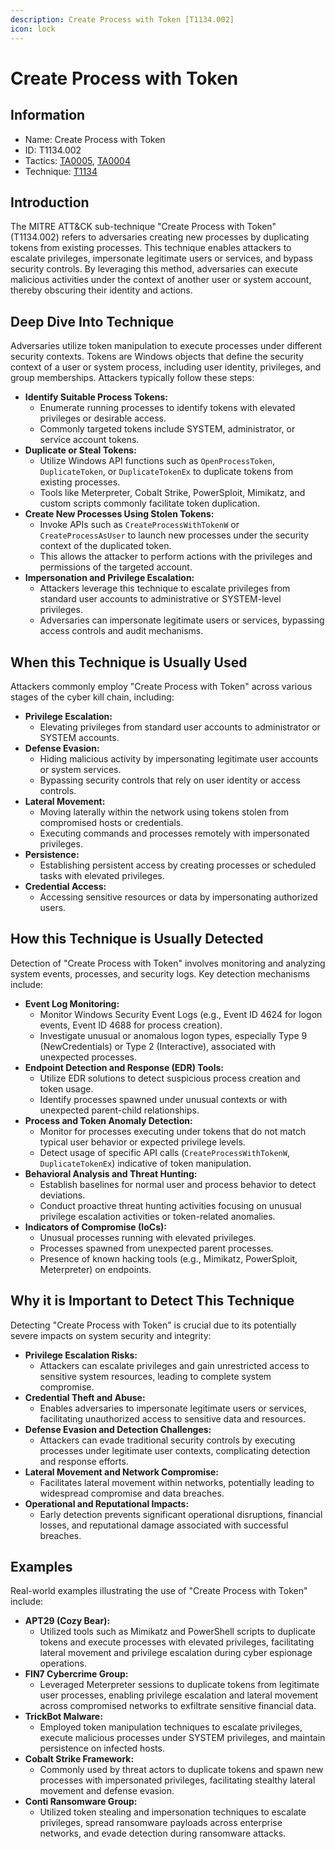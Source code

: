 ```yaml
---
description: Create Process with Token [T1134.002]
icon: lock
---
```


# Create Process with Token

## Information

* Name: Create Process with Token
* ID: T1134.002
* Tactics: [TA0005](../../ta0005/), [TA0004](../)
* Technique: [T1134](./)

## Introduction

The MITRE ATT\&CK sub-technique "Create Process with Token" (T1134.002) refers to adversaries creating new processes by duplicating tokens from existing processes. This technique enables attackers to escalate privileges, impersonate legitimate users or services, and bypass security controls. By leveraging this method, adversaries can execute malicious activities under the context of another user or system account, thereby obscuring their identity and actions.

## Deep Dive Into Technique

Adversaries utilize token manipulation to execute processes under different security contexts. Tokens are Windows objects that define the security context of a user or system process, including user identity, privileges, and group memberships. Attackers typically follow these steps:

* **Identify Suitable Process Tokens:**
  * Enumerate running processes to identify tokens with elevated privileges or desirable access.
  * Commonly targeted tokens include SYSTEM, administrator, or service account tokens.
* **Duplicate or Steal Tokens:**
  * Utilize Windows API functions such as `OpenProcessToken`, `DuplicateToken`, or `DuplicateTokenEx` to duplicate tokens from existing processes.
  * Tools like Meterpreter, Cobalt Strike, PowerSploit, Mimikatz, and custom scripts commonly facilitate token duplication.
* **Create New Processes Using Stolen Tokens:**
  * Invoke APIs such as `CreateProcessWithTokenW` or `CreateProcessAsUser` to launch new processes under the security context of the duplicated token.
  * This allows the attacker to perform actions with the privileges and permissions of the targeted account.
* **Impersonation and Privilege Escalation:**
  * Attackers leverage this technique to escalate privileges from standard user accounts to administrative or SYSTEM-level privileges.
  * Adversaries can impersonate legitimate users or services, bypassing access controls and audit mechanisms.

## When this Technique is Usually Used

Attackers commonly employ "Create Process with Token" across various stages of the cyber kill chain, including:

* **Privilege Escalation:**
  * Elevating privileges from standard user accounts to administrator or SYSTEM accounts.
* **Defense Evasion:**
  * Hiding malicious activity by impersonating legitimate user accounts or system services.
  * Bypassing security controls that rely on user identity or access controls.
* **Lateral Movement:**
  * Moving laterally within the network using tokens stolen from compromised hosts or credentials.
  * Executing commands and processes remotely with impersonated privileges.
* **Persistence:**
  * Establishing persistent access by creating processes or scheduled tasks with elevated privileges.
* **Credential Access:**
  * Accessing sensitive resources or data by impersonating authorized users.

## How this Technique is Usually Detected

Detection of "Create Process with Token" involves monitoring and analyzing system events, processes, and security logs. Key detection mechanisms include:

* **Event Log Monitoring:**
  * Monitor Windows Security Event Logs (e.g., Event ID 4624 for logon events, Event ID 4688 for process creation).
  * Investigate unusual or anomalous logon types, especially Type 9 (NewCredentials) or Type 2 (Interactive), associated with unexpected processes.
* **Endpoint Detection and Response (EDR) Tools:**
  * Utilize EDR solutions to detect suspicious process creation and token usage.
  * Identify processes spawned under unusual contexts or with unexpected parent-child relationships.
* **Process and Token Anomaly Detection:**
  * Monitor for processes executing under tokens that do not match typical user behavior or expected privilege levels.
  * Detect usage of specific API calls (`CreateProcessWithTokenW`, `DuplicateTokenEx`) indicative of token manipulation.
* **Behavioral Analysis and Threat Hunting:**
  * Establish baselines for normal user and process behavior to detect deviations.
  * Conduct proactive threat hunting activities focusing on unusual privilege escalation activities or token-related anomalies.
* **Indicators of Compromise (IoCs):**
  * Unusual processes running with elevated privileges.
  * Processes spawned from unexpected parent processes.
  * Presence of known hacking tools (e.g., Mimikatz, PowerSploit, Meterpreter) on endpoints.

## Why it is Important to Detect This Technique

Detecting "Create Process with Token" is crucial due to its potentially severe impacts on system security and integrity:

* **Privilege Escalation Risks:**
  * Attackers can escalate privileges and gain unrestricted access to sensitive system resources, leading to complete system compromise.
* **Credential Theft and Abuse:**
  * Enables adversaries to impersonate legitimate users or services, facilitating unauthorized access to sensitive data and resources.
* **Defense Evasion and Detection Challenges:**
  * Attackers can evade traditional security controls by executing processes under legitimate user contexts, complicating detection and response efforts.
* **Lateral Movement and Network Compromise:**
  * Facilitates lateral movement within networks, potentially leading to widespread compromise and data breaches.
* **Operational and Reputational Impacts:**
  * Early detection prevents significant operational disruptions, financial losses, and reputational damage associated with successful breaches.

## Examples

Real-world examples illustrating the use of "Create Process with Token" include:

* **APT29 (Cozy Bear):**
  * Utilized tools such as Mimikatz and PowerShell scripts to duplicate tokens and execute processes with elevated privileges, facilitating lateral movement and privilege escalation during cyber espionage operations.
* **FIN7 Cybercrime Group:**
  * Leveraged Meterpreter sessions to duplicate tokens from legitimate user processes, enabling privilege escalation and lateral movement across compromised networks to exfiltrate sensitive financial data.
* **TrickBot Malware:**
  * Employed token manipulation techniques to escalate privileges, execute malicious processes under SYSTEM privileges, and maintain persistence on infected hosts.
* **Cobalt Strike Framework:**
  * Commonly used by threat actors to duplicate tokens and spawn new processes with impersonated privileges, facilitating stealthy lateral movement and defense evasion.
* **Conti Ransomware Group:**
  * Utilized token stealing and impersonation techniques to escalate privileges, spread ransomware payloads across enterprise networks, and evade detection during ransomware attacks.
